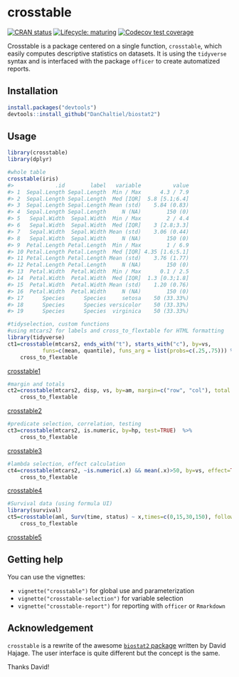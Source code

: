 
<!-- README.md is generated from README.Rmd. Please edit that file -->

# crosstable

<!-- badges: start -->

[![CRAN
status](https://www.r-pkg.org/badges/version/crosstable)](https://CRAN.R-project.org/package=crosstable)
[![Lifecycle:
maturing](https://img.shields.io/badge/lifecycle-maturing-blue.svg)](https://www.tidyverse.org/lifecycle/#maturing)
[![Codecov test
coverage](https://codecov.io/gh/DanChaltiel/crosstable/branch/master/graph/badge.svg)](https://codecov.io/gh/DanChaltiel/crosstable?branch=master)
<!-- badges: end -->

Crosstable is a package centered on a single function, `crosstable`,
which easily computes descriptive statistics on datasets. It is using
the `tidyverse` syntax and is interfaced with the package `officer` to
create automatized reports.

## Installation

``` r
install.packages("devtools")
devtools::install_github("DanChaltiel/biostat2")
```

## Usage

``` r
library(crosstable)
library(dplyr)

#whole table
crosstable(iris)
#>             .id        label   variable          value
#> 1  Sepal.Length Sepal.Length  Min / Max      4.3 / 7.9
#> 2  Sepal.Length Sepal.Length  Med [IQR]  5.8 [5.1;6.4]
#> 3  Sepal.Length Sepal.Length Mean (std)    5.84 (0.83)
#> 4  Sepal.Length Sepal.Length     N (NA)        150 (0)
#> 5   Sepal.Width  Sepal.Width  Min / Max        2 / 4.4
#> 6   Sepal.Width  Sepal.Width  Med [IQR]    3 [2.8;3.3]
#> 7   Sepal.Width  Sepal.Width Mean (std)    3.06 (0.44)
#> 8   Sepal.Width  Sepal.Width     N (NA)        150 (0)
#> 9  Petal.Length Petal.Length  Min / Max        1 / 6.9
#> 10 Petal.Length Petal.Length  Med [IQR] 4.35 [1.6;5.1]
#> 11 Petal.Length Petal.Length Mean (std)    3.76 (1.77)
#> 12 Petal.Length Petal.Length     N (NA)        150 (0)
#> 13  Petal.Width  Petal.Width  Min / Max      0.1 / 2.5
#> 14  Petal.Width  Petal.Width  Med [IQR]  1.3 [0.3;1.8]
#> 15  Petal.Width  Petal.Width Mean (std)    1.20 (0.76)
#> 16  Petal.Width  Petal.Width     N (NA)        150 (0)
#> 17      Species      Species     setosa    50 (33.33%)
#> 18      Species      Species versicolor    50 (33.33%)
#> 19      Species      Species  virginica    50 (33.33%)
```

``` r
#tidyselection, custom functions
#using mtcars2 for labels and cross_to_flextable for HTML formatting
library(tidyverse)
ct1=crosstable(mtcars2, ends_with("t"), starts_with("c"), by=vs, 
           funs=c(mean, quantile), funs_arg = list(probs=c(.25,.75))) %>% 
    cross_to_flextable
```

[crosstable1](man/figures/ct1.png)

``` r
#margin and totals
ct2=crosstable(mtcars2, disp, vs, by=am, margin=c("row", "col"), total = "both") %>%
    cross_to_flextable
```

[crosstable2](man/figures/ct2.png)

``` r
#predicate selection, correlation, testing
ct3=crosstable(mtcars2, is.numeric, by=hp, test=TRUE)  %>%
    cross_to_flextable
```

[crosstable3](man/figures/ct3.png)

``` r
#lambda selection, effect calculation
ct4=crosstable(mtcars2, ~is.numeric(.x) && mean(.x)>50, by=vs, effect=TRUE)  %>%
    cross_to_flextable
```

[crosstable4](man/figures/ct4.png)

``` r
#Survival data (using formula UI)
library(survival)
ct5=crosstable(aml, Surv(time, status) ~ x,times=c(0,15,30,150), followup=TRUE)  %>%
    cross_to_flextable
```

[crosstable5](man/figures/ct5.png)

## Getting help

You can use the vignettes:

  - `vignette("crosstable")` for global use and parameterization  
  - `vignette("crosstable-selection")` for variable selection
  - `vignette("crosstable-report")` for reporting with `officer` or
    `Rmarkdown`

## Acknowledgement

`crosstable` is a rewrite of the awesome [`biostat2`
package](https://github.com/eusebe/biostat2) written by David Hajage.
The user interface is quite different but the concept is the same.

Thanks David\!
